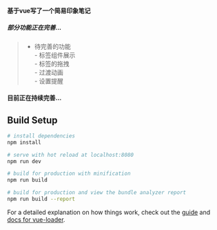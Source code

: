 #### 基于vue写了一个简易印象笔记
##### 部分功能正在完善...

 > - 待完善的功能  
 	-  标签组件展示  
 	-  标签的拖拽  
 	-  过渡动画  
 	-  设置提醒  
 	
#### 目前正在持续完善...

## Build Setup

``` bash
# install dependencies
npm install

# serve with hot reload at localhost:8080
npm run dev

# build for production with minification
npm run build

# build for production and view the bundle analyzer report
npm run build --report
```

For a detailed explanation on how things work, check out the [guide](http://vuejs-templates.github.io/webpack/) and [docs for vue-loader](http://vuejs.github.io/vue-loader).
